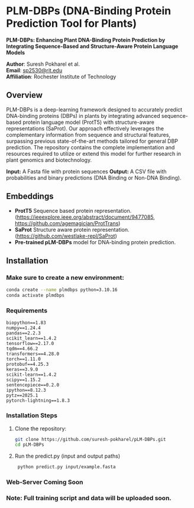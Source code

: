 # PLM-DBPs (DNA-Binding Protein Prediction Tool for Plants)
**PLM-DBPs: Enhancing Plant DNA-Binding Protein Prediction by Integrating Sequence-Based and Structure-Aware Protein Language Models**

**Author**: Suresh Pokharel et al.  
**Email**: [sp2530@rit.edu](mailto:sp2530@rit.edu)  
**Affiliation**: Rochester Institute of Technology  

## Overview

PLM-DBPs is a deep-learning framework designed to accurately predict DNA-binding proteins (DBPs) in plants by integrating advanced sequence-based protein language model (ProtT5) with structure-aware representations (SaProt). Our approach effectively leverages the complementary information from sequence and structural features, surpassing previous state-of-the-art methods tailored for general DBP prediction. The repository contains the complete implementation and resources required to utilize or extend this model for further research in plant genomics and biotechnology. 

**Input:** A Fasta file with protein sequences
**Output:** A CSV file with probabilities and binary predictions (DNA Binding or Non-DNA Binding).

## Embeddings
- **ProtT5** Sequence based protein representation. (https://ieeexplore.ieee.org/abstract/document/9477085, https://github.com/agemagician/ProtTrans)
- **SaProt** Structure aware protein representation.(https://github.com/westlake-repl/SaProt)
- **Pre-trained pLM-DBPs** model for DNA-binding protein prediction.


## Installation


### Make sure to create a new environment:



```bash
conda create --name plmdbps python=3.10.16
conda activate plmdbps
```

### Requirements
    biopython==1.83
    numpy==1.24.4
    pandas==2.2.3
    scikit_learn==1.4.2
    tensorflow==2.17.0
    tqdm==4.66.2
    transformers==4.28.0
    torch==1.11.0
    protobuf==4.25.3
    keras==3.9.0
    scikit-learn==1.4.2
    scipy==1.15.2
    sentencepiece==0.2.0
    ipython==8.12.3
    pytz==2025.1
    pytorch-lightning==1.8.3

### Installation Steps
1. Clone the repository:
   ```bash
   git clone https://github.com/suresh-pokharel/pLM-DBPs.git
   cd pLM-DBPs
2. Run the predict.py (input and output paths)
   ```bash
    python predict.py input/example.fasta

### Web-Server Coming Soon
### Note: Full training script and data will be uploaded soon.
